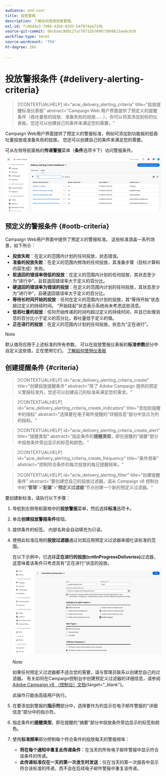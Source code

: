 ```yaml
---
audience: end-user
title: 投放警报
description: 了解如何使用投放警报。
exl-id: fc98d4e3-7986-42bb-82d5-b4f874aa71db
source-git-commit: d6c6aac9d9127a770732b709873008613ae8c639
workflow-type: tm+mt
source-wordcount: '754'
ht-degree: 26%

---
```


# 投放警报条件 {#delivery-alerting-criteria}

>[!CONTEXTUALHELP]
>id="acw_delivery_alerting_criteria"
>title="投放提醒标准仪表板"
>abstract="Campaign Web 用户界面提供了预定义的提醒条件（吞吐量低的投放、准备失败的投放......），你可以将其添加到你的仪表板。您还可以创建自己的条件来满足您的需要。"

Campaign Web用户界面提供了预定义的警报标准，例如可添加到功能板的低吞吐量投放或准备失败的投放。 您还可以创建自己的条件来满足您的需要。

可从左侧导航窗格的&#x200B;**传递警报**&#x200B;菜单（**条件**&#x200B;选项卡下）访问警报条件。

![投放警报菜单中显示的警报条件列表](assets/alerting-criteria-list.png)

## 预定义的警报条件 {#ootb-criteria}

Campaign Web用户界面中提供了预定义的警报标准。 这些标准涵盖一系列场景，如下所示：

* **投放失败**：在定义的范围内计划的任何投放，状态错误。
* **准备的投放失败**：在定义的范围内修改的任何投放，其准备步骤（目标计算和内容生成）失败。
* **软退回的错误率很低的投放**：在定义的范围内计划的任何投放，其状态至少为“进行中”，且软退回错误率大于定义的百分比。
* **硬退回的错误率为错误的投放**：在定义的范围内计划的任何投放，其状态至少为“进行中”，且硬退回错误率大于定义的百分比。
* **等待长时间开始的投放**：任何在定义的范围内计划的投放，其“等待开始”状态超过定义的持续时间。 “开始挂起”状态表示系统尚未考虑这些消息。
* **低吞吐量的投放**：任何开始传递的时间均超过定义的持续时间，并且已处理消息的百分比小于定义的百分比，吞吐量低于定义的值。
* **正在进行的投放**：在定义的范围内计划的任何投放，状态为“正在进行”。

>[!NOTE]
>
>默认值将应用于上述标准的所有参数。 可以在投放警报仪表板的&#x200B;**标准参数**&#x200B;部分中自定义这些值，正在使用它们。 [了解如何使用仪表板](../msg/delivery-alerting-dashboards.md)

## 创建提醒条件 {#criteria}

>[!CONTEXTUALHELP]
>id="acw_delivery_alerting_criteria_create"
>title="创建投放提醒条件"
>abstract="除了 Adobe Campaign 提供的预定义警报标准外，您还可以创建自己的标准来满足您的需求。"

>[!CONTEXTUALHELP]
>id="acw_delivery_alerting_criteria_create_indicators"
>title="添加到提醒中的指标"
>abstract="选择要在电子邮件提醒的“详细信息”部分中显示为列的指标。"

>[!CONTEXTUALHELP]
>id="acw_delivery_alerting_criteria_create_alert"
>title="提醒类型"
>abstract="指定条件的&#x200B;**提醒类型**，即在提醒的“摘要”部分中投放条件旁边显示的标签和颜色。"

>[!CONTEXTUALHELP]
>id="acw_delivery_alerting_criteria_create_frequency"
>title="条件频率"
>abstract="控制符合条件的每次投放的每日提醒频率。"

>[!CONTEXTUALHELP]
>id="acw_delivery_alerting_filter"
>title="创建提醒条件"
>abstract="要创建您自己的投放过滤器，请从 Campaign v8 控制台中的“**管理**”>“**配置**”>“**预定义过滤器**”节点创建一个新的预定义过滤器。"

要创建新标准，请执行以下步骤：

1. 导航到左侧导航窗格中的&#x200B;**投放警报**&#x200B;菜单，然后选择&#x200B;**标准**&#x200B;选项卡。
1. 单击&#x200B;**创建投放警报条件**&#x200B;按钮。
1. 提供条件的标签。 内部名称会自动填充为只读。
1. 使用此标准应用的&#x200B;**投放过滤器**&#x200B;通过对其应用预定义过滤器来细化该标准的范围。

   在以下示例中，已选择&#x200B;**正在进行的投放(critInProgressDeliveries)**&#x200B;过滤器，这意味着该条件只考虑具有“正在进行”状态的投放。

   ![带有选定筛选器的警报条件属性示例](assets/alerting-criteria-properties.png)

   >[!NOTE]
   >
   >如果任何预定义过滤器都不适合您的需要，请与管理员联系以创建您自己的过滤器。 有关如何在Campaign控制台中创建预定义过滤器的详细信息，请参阅[Adobe Campaign v8 （控制台）文档](https://experienceleague.adobe.com/en/docs/campaign/campaign-v8/audience/create-audiences/create-filters){target="_blank"}。
   >
   >此操作只能由高级用户执行。

1. 在要添加到警报的&#x200B;**指示符**&#x200B;部分中，选择要作为列显示在电子邮件警报的“详细信息”部分中的指示符。

1. 指定条件的&#x200B;**提醒类型**，即在提醒的“摘要”部分中投放条件旁边显示的标签和颜色。

1. 使用&#x200B;**标准频率**&#x200B;部分控制每个符合条件的投放每天的警报频率：

   * **将在每个通知中重复此传递条件**：在当天的所有电子邮件警报中显示符合该条件的传递。
   * **此传递标准仅在一天的第一次发生时发送**：仅在当天的第一次报告中显示符合该标准的传递，而不会在后续电子邮件警报中重复该传递。